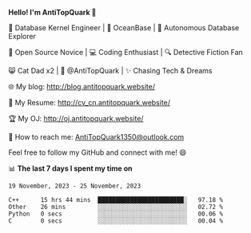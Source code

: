 
**Hello! I'm AntiTopQuark 👋**

🔧 Database Kernel Engineer | 🌊 OceanBase | 🤖 Autonomous Database Explorer

🌱 Open Source Novice | 💻 Coding Enthusiast | 🔍 Detective Fiction Fan

😸 Cat Dad x2 | 🎉 @AntiTopQuark | ✨ Chasing Tech & Dreams

🌐 My blog: http://blog.antitopquark.website/

📄 My Resume: http://cv_cn.antitopquark.website/

🏆 My OJ: http://oj.antitopquark.website/

📧 How to reach me: AntiTopQuark1350@outlook.com

Feel free to follow my GitHub and connect with me! 😄

📊 **The last 7 days I spent my time on** 

<!--START_SECTION:waka-->
```text
19 November, 2023 - 25 November, 2023

C++      15 hrs 44 mins  ████████████████████████░   97.18 % 
Other    26 mins         ░░░░░░░░░░░░░░░░░░░░░░░░░   02.72 % 
Python   0 secs          ░░░░░░░░░░░░░░░░░░░░░░░░░   00.06 % 
C        0 secs          ░░░░░░░░░░░░░░░░░░░░░░░░░   00.04 %
```
<!--END_SECTION:waka-->


